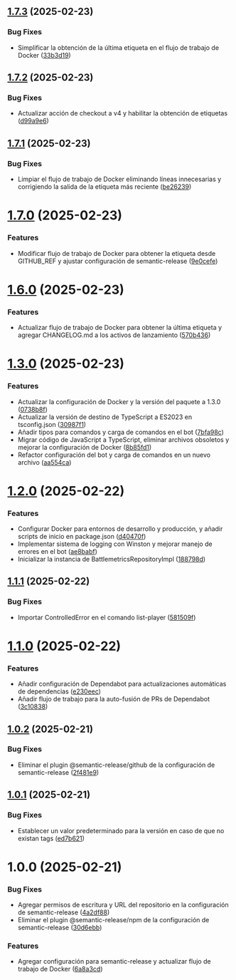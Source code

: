 ## [1.7.3](https://github.com/Negri234279/bot-rust-battlemetrics/compare/v1.7.2...v1.7.3) (2025-02-23)


### Bug Fixes

* Simplificar la obtención de la última etiqueta en el flujo de trabajo de Docker ([33b3d19](https://github.com/Negri234279/bot-rust-battlemetrics/commit/33b3d192bba3ca1bd714644bec0731ab407a1a56))

## [1.7.2](https://github.com/Negri234279/bot-rust-battlemetrics/compare/v1.7.1...v1.7.2) (2025-02-23)


### Bug Fixes

* Actualizar acción de checkout a v4 y habilitar la obtención de etiquetas ([d99a9e6](https://github.com/Negri234279/bot-rust-battlemetrics/commit/d99a9e62d7c2823b510546a66898f5fbc2ea64c6))

## [1.7.1](https://github.com/Negri234279/bot-rust-battlemetrics/compare/v1.7.0...v1.7.1) (2025-02-23)


### Bug Fixes

* Limpiar el flujo de trabajo de Docker eliminando líneas innecesarias y corrigiendo la salida de la etiqueta más reciente ([be26239](https://github.com/Negri234279/bot-rust-battlemetrics/commit/be262396d55ebef446175efc3016f9931e603a76))

# [1.7.0](https://github.com/Negri234279/bot-rust-battlemetrics/compare/v1.6.0...v1.7.0) (2025-02-23)


### Features

* Modificar flujo de trabajo de Docker para obtener la etiqueta desde GITHUB_REF y ajustar configuración de semantic-release ([9e0cefe](https://github.com/Negri234279/bot-rust-battlemetrics/commit/9e0cefea32621eff9290deeb841fc548d8b5f408))

# [1.6.0](https://github.com/Negri234279/bot-rust-battlemetrics/compare/v1.5.0...v1.6.0) (2025-02-23)


### Features

* Actualizar flujo de trabajo de Docker para obtener la última etiqueta y agregar CHANGELOG.md a los activos de lanzamiento ([570b436](https://github.com/Negri234279/bot-rust-battlemetrics/commit/570b4367bf444e3519f393917983d4c8271f9d92))

# [1.3.0](https://github.com/Negri234279/bot-rust-battlemetrics/compare/v1.2.0...v1.3.0) (2025-02-23)


### Features

* Actualizar la configuración de Docker y la versión del paquete a 1.3.0 ([0738b8f](https://github.com/Negri234279/bot-rust-battlemetrics/commit/0738b8f95e2bbc3ebdb7429cd6d5f1c2e72cd9e2))
* Actualizar la versión de destino de TypeScript a ES2023 en tsconfig.json ([30987f1](https://github.com/Negri234279/bot-rust-battlemetrics/commit/30987f15191a63f5699d834c06c9a1f98ce82114))
* Añadir tipos para comandos y carga de comandos en el bot ([7bfa98c](https://github.com/Negri234279/bot-rust-battlemetrics/commit/7bfa98c80998ba2e33866868e4f18ae62613e808))
* Migrar código de JavaScript a TypeScript, eliminar archivos obsoletos y mejorar la configuración de Docker ([8b85fd1](https://github.com/Negri234279/bot-rust-battlemetrics/commit/8b85fd1cb509fc08f1bd0a81eb55cf7afb978bf9))
* Refactor configuración del bot y carga de comandos en un nuevo archivo ([aa554ca](https://github.com/Negri234279/bot-rust-battlemetrics/commit/aa554ca797da660a33a22817f558883b1889b259))

# [1.2.0](https://github.com/Negri234279/bot-rust-battlemetrics/compare/v1.1.1...v1.2.0) (2025-02-22)


### Features

* Configurar Docker para entornos de desarrollo y producción, y añadir scripts de inicio en package.json ([d40470f](https://github.com/Negri234279/bot-rust-battlemetrics/commit/d40470fd0dbb7238801ab56487f2cbdf8b1a434d))
* Implementar sistema de logging con Winston y mejorar manejo de errores en el bot ([ae8babf](https://github.com/Negri234279/bot-rust-battlemetrics/commit/ae8babf496463941211a8ddbc47f6006b2ffbff1))
* Inicializar la instancia de BattlemetricsRepositoryImpl ([188798d](https://github.com/Negri234279/bot-rust-battlemetrics/commit/188798d19d132d86584a7bc638240deb9bc0ac23))

## [1.1.1](https://github.com/Negri234279/bot-rust-battlemetrics/compare/v1.1.0...v1.1.1) (2025-02-22)


### Bug Fixes

* Importar ControlledError en el comando list-player ([581509f](https://github.com/Negri234279/bot-rust-battlemetrics/commit/581509f72944c1473a6a86142448ac61cf8c7f52))

# [1.1.0](https://github.com/Negri234279/bot-rust-battlemetrics/compare/v1.0.2...v1.1.0) (2025-02-22)


### Features

* Añadir configuración de Dependabot para actualizaciones automáticas de dependencias ([e230eec](https://github.com/Negri234279/bot-rust-battlemetrics/commit/e230eec1c047d4c75bc9c31e6b38d62a1983fc51))
* Añadir flujo de trabajo para la auto-fusión de PRs de Dependabot ([3c10838](https://github.com/Negri234279/bot-rust-battlemetrics/commit/3c108389b5ae7cbaefeb20b140a58723111bc71b))

## [1.0.2](https://github.com/Negri234279/bot-rust-battlemetrics/compare/v1.0.1...v1.0.2) (2025-02-21)


### Bug Fixes

* Eliminar el plugin @semantic-release/github de la configuración de semantic-release ([2f481e9](https://github.com/Negri234279/bot-rust-battlemetrics/commit/2f481e9b86d8ef7d7f9a6efef01d679a0efa1e46))

## [1.0.1](https://github.com/Negri234279/bot-rust-battlemetrics/compare/v1.0.0...v1.0.1) (2025-02-21)


### Bug Fixes

* Establecer un valor predeterminado para la versión en caso de que no existan tags ([ed7b621](https://github.com/Negri234279/bot-rust-battlemetrics/commit/ed7b621568a0d4dab0b535247210fd466576cd0b))

# 1.0.0 (2025-02-21)


### Bug Fixes

* Agregar permisos de escritura y URL del repositorio en la configuración de semantic-release ([4a2df88](https://github.com/Negri234279/bot-rust-battlemetrics/commit/4a2df8871b0950990fafaab468de8d7c81990c77))
* Eliminar el plugin @semantic-release/npm de la configuración de semantic-release ([30d6ebb](https://github.com/Negri234279/bot-rust-battlemetrics/commit/30d6ebbab3a481a15e1ab423c8c2405a84eeb7b6))


### Features

* Agregar configuración para semantic-release y actualizar flujo de trabajo de Docker ([6a8a3cd](https://github.com/Negri234279/bot-rust-battlemetrics/commit/6a8a3cdde1389f5553459b6410f243d6e504b6dc))
